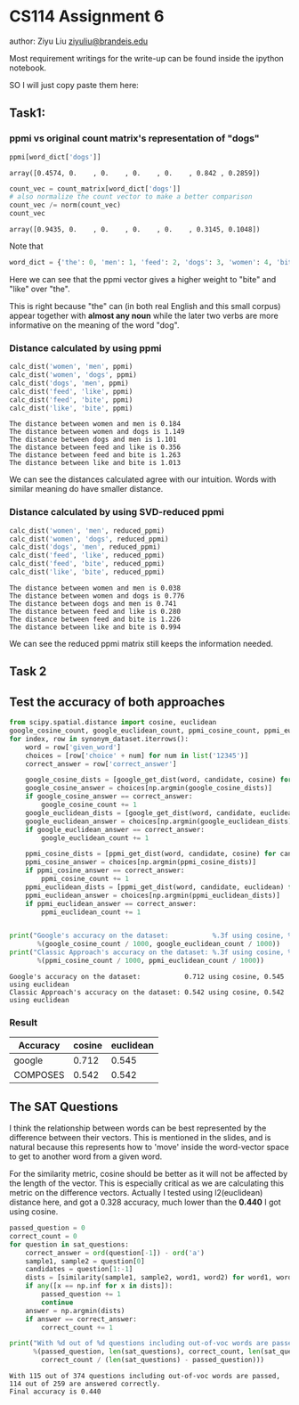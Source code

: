 # CS114 Assignment 6

author: Ziyu Liu ziyuliu@brandeis.edu

Most requirement writings for the write-up can be found inside the ipython notebook.

SO I will just copy paste them here:

## Task1:

### ppmi vs original count matrix's representation of "dogs"

```python
ppmi[word_dict['dogs']]
```

    array([0.4574, 0.    , 0.    , 0.    , 0.    , 0.842 , 0.2859])

```python
count_vec = count_matrix[word_dict['dogs']]
# also normalize the count vector to make a better comparison
count_vec /= norm(count_vec)
count_vec
```

    array([0.9435, 0.    , 0.    , 0.    , 0.    , 0.3145, 0.1048])

Note that
```python
word_dict = {'the': 0, 'men': 1, 'feed': 2, 'dogs': 3, 'women': 4, 'bite': 5, 'like': 6}
```

Here we can see that the ppmi vector gives a higher weight to "bite" and "like" over "the". 

This is right because "the" can (in both real English and this small corpus) appear together with **almost any noun** while the later two verbs are more informative on the meaning of the word "dog".

### Distance calculated by using ppmi

```python
calc_dist('women', 'men', ppmi)
calc_dist('women', 'dogs', ppmi)
calc_dist('dogs', 'men', ppmi)
calc_dist('feed', 'like', ppmi)
calc_dist('feed', 'bite', ppmi)
calc_dist('like', 'bite', ppmi)
```

    The distance between women and men is 0.184
    The distance between women and dogs is 1.149
    The distance between dogs and men is 1.101
    The distance between feed and like is 0.356
    The distance between feed and bite is 1.263
    The distance between like and bite is 1.013

We can see the distances calculated agree with our intuition. Words with similar meaning do have smaller distance.

### Distance calculated by using SVD-reduced ppmi

```python
calc_dist('women', 'men', reduced_ppmi)
calc_dist('women', 'dogs', reduced_ppmi)
calc_dist('dogs', 'men', reduced_ppmi)
calc_dist('feed', 'like', reduced_ppmi)
calc_dist('feed', 'bite', reduced_ppmi)
calc_dist('like', 'bite', reduced_ppmi)
```

    The distance between women and men is 0.038
    The distance between women and dogs is 0.776
    The distance between dogs and men is 0.741
    The distance between feed and like is 0.280
    The distance between feed and bite is 1.226
    The distance between like and bite is 0.994

We can see the reduced ppmi matrix still keeps the information needed.

## Task 2

## Test the accuracy of both approaches


```python
from scipy.spatial.distance import cosine, euclidean
google_cosine_count, google_euclidean_count, ppmi_cosine_count, ppmi_euclidean_count = 0, 0, 0, 0
for index, row in synonym_dataset.iterrows():
    word = row['given_word']
    choices = [row['choice' + num] for num in list('12345')]
    correct_answer = row['correct_answer']

    google_cosine_dists = [google_get_dist(word, candidate, cosine) for candidate in choices]
    google_cosine_answer = choices[np.argmin(google_cosine_dists)]
    if google_cosine_answer == correct_answer:
        google_cosine_count += 1
    google_euclidean_dists = [google_get_dist(word, candidate, euclidean) for candidate in choices]
    google_euclidean_answer = choices[np.argmin(google_euclidean_dists)]
    if google_euclidean_answer == correct_answer:
        google_euclidean_count += 1

    ppmi_cosine_dists = [ppmi_get_dist(word, candidate, cosine) for candidate in choices]
    ppmi_cosine_answer = choices[np.argmin(ppmi_cosine_dists)]
    if ppmi_cosine_answer == correct_answer:
        ppmi_cosine_count += 1
    ppmi_euclidean_dists = [ppmi_get_dist(word, candidate, euclidean) for candidate in choices]
    ppmi_euclidean_answer = choices[np.argmin(ppmi_euclidean_dists)]
    if ppmi_euclidean_answer == correct_answer:
        ppmi_euclidean_count += 1


print("Google's accuracy on the dataset:           %.3f using cosine, %.3f using euclidean"\
       %(google_cosine_count / 1000, google_euclidean_count / 1000))
print("Classic Approach's accuracy on the dataset: %.3f using cosine, %.3f using euclidean"\
       %(ppmi_cosine_count / 1000, ppmi_euclidean_count / 1000))

```

    Google's accuracy on the dataset:           0.712 using cosine, 0.545 using euclidean
    Classic Approach's accuracy on the dataset: 0.542 using cosine, 0.542 using euclidean

### Result


|  Accuracy	| cosine 	| euclidean 	|
|----------	|--------	|-----------	|
| google 	| 0.712 	| 0.545 	|
| COMPOSES 	| 0.542 	| 0.542 	|


## The SAT Questions

I think the relationship between words can be best represented by the difference between their vectors. This is mentioned in the slides, and is natural because this represents how to 'move' inside the word-vector space to get to another word from a given word.

For the similarity metric, cosine should be better as it will not be affected by the length of the vector. This is especially critical as we are calculating this metric on the difference vectors. Actually I tested using l2(euclidean) distance here, and got a 0.328 accuracy, much lower than the **0.440** I got using cosine.

```python
passed_question = 0
correct_count = 0
for question in sat_questions:
    correct_answer = ord(question[-1]) - ord('a')
    sample1, sample2 = question[0]
    candidates = question[1:-1]
    dists = [similarity(sample1, sample2, word1, word2) for word1, word2 in candidates]
    if any([x == np.inf for x in dists]):
        passed_question += 1
        continue
    answer = np.argmin(dists)
    if answer == correct_answer:
        correct_count += 1

print("With %d out of %d questions including out-of-voc words are passed, %d out of %d are answered correctly.\nFinal accuracy is %.3f"\
      %(passed_question, len(sat_questions), correct_count, len(sat_questions) - passed_question,\
        correct_count / (len(sat_questions) - passed_question)))
```

    With 115 out of 374 questions including out-of-voc words are passed, 114 out of 259 are answered correctly.
    Final accuracy is 0.440